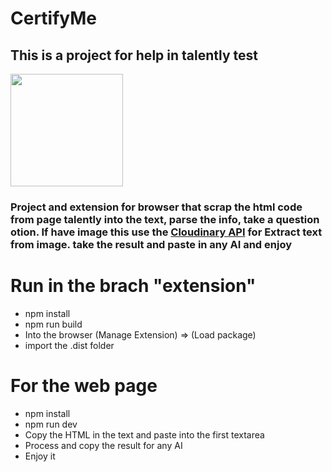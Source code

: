 # CertifyMe
## This is a project for help in talently test
<a href="https://certify-me-chi.vercel.app">
  <img width='180' src="https://certify-me-chi.vercel.app/logo.jpeg"/>
</a>

### Project and extension for browser that scrap the html code from page talently into the text, parse the info, take a question otion.  If have image this use the <a href="https://github.com/tingui96/Cloudinary-API">Cloudinary API</a> for Extract text from image. take the result and paste in any AI and enjoy

# Run in the brach "extension"
- npm install
- npm run build 
- Into the browser (Manage Extension) => (Load package)
- import the .dist folder

# For the web page
- npm install
- npm run dev
- Copy the HTML in the text and paste into the first textarea
- Process and copy the result for any AI
- Enjoy it
